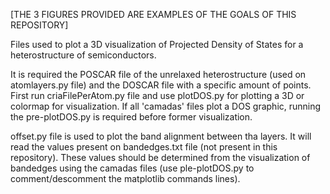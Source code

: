 [THE 3 FIGURES PROVIDED ARE EXAMPLES OF THE GOALS OF THIS REPOSITORY]

Files used to plot a 3D visualization of Projected Density of States for a heterostructure of semiconductors.

It is required the POSCAR file of the unrelaxed heterostructure (used on atomlayers.py file) and the DOSCAR file with a specific amount of points. First run criaFilePerAtom.py file and use plotDOS.py for plotting a 3D or colormap for visualization. If all 'camadas' files plot a DOS graphic, running the pre-plotDOS.py is required before former visualization.

offset.py file is used to plot the band alignment between tha layers. It will read the values present on bandedges.txt file (not present in this repository). These values should be determined from the visualization of bandedges using the camadas files (use ple-plotDOS.py to comment/descomment the matplotlib commands lines).
